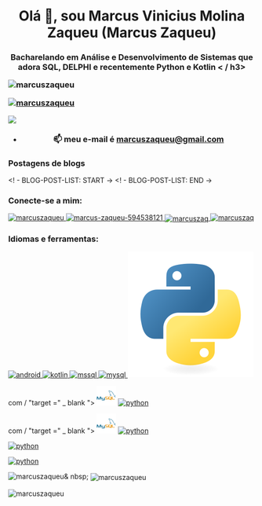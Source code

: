 <h1 align = "center"> Olá 👋, sou Marcus Vinicius Molina Zaqueu (Marcus Zaqueu) </h1>
<h3 align = "center"> Bacharelando em Análise e Desenvolvimento de Sistemas que adora SQL, DELPHI e recentemente Python e Kotlin < / h3>

<p align = "left"> <img src = "https://komarev.com/ghpvc/?username=marcuszaqueu&label=Profile%20views&color=0e75b6&style=flat" alt = "marcuszaqueu" /> </p>

<p align = "left"> <a href="https://github.com/ryo-ma/github-profile-trophy"> <img src = "https://github-profile-trophy.vercel.app /? username = marcuszaqueu "alt =" marcuszaqueu "/> </a> </p>

<p align =" left "> <a href =" https://twitter.com/ "target ="blank "> <img src =" https://img.shields.io/twitter/follow/?logo=twitter&style=for-the-badge "alt =" "/> </a> </p>

- 📫 meu e-mail é **marcuszaqueu@gmail.com**

### Postagens de blogs
<! - BLOG-POST-LIST: START ->
<! - BLOG-POST-LIST: END ->

<h3 align = "left"> Conecte-se a mim: </h3>
<p align = "left ">
<a href="https://dev.to/marcuszaqueu" target="blank"> <img align =" center "src =" https://cdn.jsdelivr.net/npm/simple-icons@3.0 .1 / icons / dev-dot-to.svg "alt =" marcuszaqueu "height =" 30 "width =" 40 "/> </a>
<a href =" https://linkedin.com/in/marcus -zaqueu-594538121 "target =" blank "> <img align =" center "src =" https://raw.githubusercontent.com/rahuldkjain/github-profile-readme-generator/master/src/images/icons/Social /linked-in-alt.svg "alt =" marcus-zaqueu-594538121 "altura =" 30 "largura ="40 "/> </a>
<a href="https://fb.com/marcuszaq" target="blank"> <img align = "center" src = "https://raw.githubusercontent.com/rahuldkjain/github-profile-readme-generator /master/src/images/icons/Social/facebook.svg "alt =" marcuszaq "height =" 30 "width =" 40 "/> </a>
<a href =" https://instagram.com/marcuszaq "target =" blank "> <img align =" center "src =" https://raw.githubusercontent.com/rahuldkjain/github-profile-readme-generator/master/src/images/icons/Social/instagram.svg "alt =" marcuszaq "height =" 30 "width =" 40 "/> </a>
</p>

<h3 align =" left "> Idiomas e ferramentas: </h3>
<p align = "left"> <a href="https://developer.android.com" target="_blank"> <img src = "https://raw.githubusercontent.com/devicons/devicon/master/ icons / android / android-original-wordmark.svg "alt =" android "width =" 40 "height =" 40 "/> </a> <a href =" https://kotlinlang.org "target =" _ blank "> <img src =" https://www.vectorlogo.zone/logos/kotlinlang/kotlinlang-icon.svg "alt =" kotlin "width =" 40 "height =" 40 "/> </a> <a href = "https://www.microsoft.com/en-us/sql-server" target = "_ blank"> <img src = "https://www.svgrepo.com/show/303229/microsoft-sql- server-logo.svg "alt ="mssql "width =" 40 "height =" 40 "/> </a> <a href="https://www.mysql.com/" target="_blank"> <img src =" https: // raw .githubusercontent.com / devicons / devicon / master / icons / mysql / mysql-original-wordmark.svg "alt =" mysql "width =" 40 "height =" 40 "/> </a> <a href =" https : //www.python.org "target =" _ blank "> <img src =" https://raw.githubusercontent.com/devicons/devicon/master/icons/python/python-original.svg "alt =" python "largura =" 40 "altura =" 40 "/> </a> </p>com / "target =" _ blank "> <img src =" https://raw.githubusercontent.com/devicons/devicon/master/icons/mysql/mysql-original-wordmark.svg "alt =" mysql "width =" 40 "height =" 40 "/> </a> <a href="https://www.python.org" target="_blank"> <img src =" https://raw.githubusercontent.com/devicons /devicon/master/icons/python/python-original.svg "alt =" python "width =" 40 "height =" 40 "/> </a> </p>com / "target =" _ blank "> <img src =" https://raw.githubusercontent.com/devicons/devicon/master/icons/mysql/mysql-original-wordmark.svg "alt =" mysql "width =" 40 "height =" 40 "/> </a> <a href="https://www.python.org" target="_blank"> <img src =" https://raw.githubusercontent.com/devicons /devicon/master/icons/python/python-original.svg "alt =" python "width =" 40 "height =" 40 "/> </a> </p><a href="https://www.python.org" target="_blank"> <img src = "https://raw.githubusercontent.com/devicons/devicon/master/icons/python/python-original. svg "alt =" python "width =" 40 "height =" 40 "/> </a> </p><a href="https://www.python.org" target="_blank"> <img src = "https://raw.githubusercontent.com/devicons/devicon/master/icons/python/python-original. svg "alt =" python "width =" 40 "height =" 40 "/> </a> </p>

<p> <img align = "left" src = "https://github-readme-stats.vercel.app/api/top-langs?username=marcuszaqueu&show_icons=true&locale=en&layout=compact" alt = "marcuszaqueu" /> </p>

<p> & nbsp; <img align = "center" src = "https://github-readme-stats.vercel.app/api?username=marcuszaqueu&show_icons=true&locale=en" alt = "marcuszaqueu" /> </p>

<p> <img align = "center" src = "https://github-readme-streak-stats.herokuapp.com/?user=marcuszaqueu&" alt = "marcuszaqueu" /> </p>

